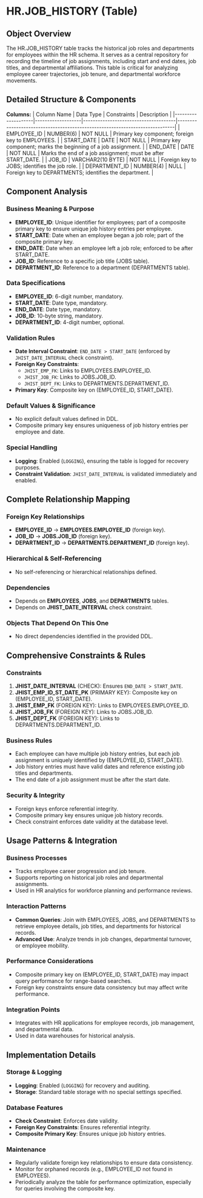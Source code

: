 # HR.JOB_HISTORY (Table)

## Object Overview
The HR.JOB_HISTORY table tracks the historical job roles and departments for employees within the HR schema. It serves as a central repository for recording the timeline of job assignments, including start and end dates, job titles, and departmental affiliations. This table is critical for analyzing employee career trajectories, job tenure, and departmental workforce movements.

## Detailed Structure & Components
**Columns:**
| Column Name        | Data Type         | Constraints                          | Description                                                                 |
|--------------------|-------------------|--------------------------------------|-----------------------------------------------------------------------------|
| EMPLOYEE_ID        | NUMBER(6)         | NOT NULL                             | Primary key component; foreign key to EMPLOYEES.                           |
| START_DATE         | DATE              | NOT NULL                             | Primary key component; marks the beginning of a job assignment.            |
| END_DATE           | DATE              | NOT NULL                             | Marks the end of a job assignment; must be after START_DATE.               |
| JOB_ID             | VARCHAR2(10 BYTE) | NOT NULL                             | Foreign key to JOBS; identifies the job role.                              |
| DEPARTMENT_ID      | NUMBER(4)         | NULL                                 | Foreign key to DEPARTMENTS; identifies the department.                     |

## Component Analysis
### Business Meaning & Purpose
- **EMPLOYEE_ID**: Unique identifier for employees; part of a composite primary key to ensure unique job history entries per employee.
- **START_DATE**: Date when an employee began a job role; part of the composite primary key.
- **END_DATE**: Date when an employee left a job role; enforced to be after START_DATE.
- **JOB_ID**: Reference to a specific job title (JOBS table).
- **DEPARTMENT_ID**: Reference to a department (DEPARTMENTS table).

### Data Specifications
- **EMPLOYEE_ID**: 6-digit number, mandatory.
- **START_DATE**: Date type, mandatory.
- **END_DATE**: Date type, mandatory.
- **JOB_ID**: 10-byte string, mandatory.
- **DEPARTMENT_ID**: 4-digit number, optional.

### Validation Rules
- **Date Interval Constraint**: `END_DATE > START_DATE` (enforced by `JHIST_DATE_INTERVAL` check constraint).
- **Foreign Key Constraints**: 
  - `JHIST_EMP_FK`: Links to EMPLOYEES.EMPLOYEE_ID.
  - `JHIST_JOB_FK`: Links to JOBS.JOB_ID.
  - `JHIST_DEPT_FK`: Links to DEPARTMENTS.DEPARTMENT_ID.
- **Primary Key**: Composite key on (EMPLOYEE_ID, START_DATE).

### Default Values & Significance
- No explicit default values defined in DDL.
- Composite primary key ensures uniqueness of job history entries per employee and date.

### Special Handling
- **Logging**: Enabled (`LOGGING`), ensuring the table is logged for recovery purposes.
- **Constraint Validation**: `JHIST_DATE_INTERVAL` is validated immediately and enabled.

## Complete Relationship Mapping
### Foreign Key Relationships
- **EMPLOYEE_ID** → **EMPLOYEES.EMPLOYEE_ID** (foreign key).
- **JOB_ID** → **JOBS.JOB_ID** (foreign key).
- **DEPARTMENT_ID** → **DEPARTMENTS.DEPARTMENT_ID** (foreign key).

### Hierarchical & Self-Referencing
- No self-referencing or hierarchical relationships defined.

### Dependencies
- Depends on **EMPLOYEES**, **JOBS**, and **DEPARTMENTS** tables.
- Depends on **JHIST_DATE_INTERVAL** check constraint.

### Objects That Depend On This One
- No direct dependencies identified in the provided DDL.

## Comprehensive Constraints & Rules
### Constraints
1. **JHIST_DATE_INTERVAL** (CHECK): Ensures `END_DATE > START_DATE`.
2. **JHIST_EMP_ID_ST_DATE_PK** (PRIMARY KEY): Composite key on (EMPLOYEE_ID, START_DATE).
3. **JHIST_EMP_FK** (FOREIGN KEY): Links to EMPLOYEES.EMPLOYEE_ID.
4. **JHIST_JOB_FK** (FOREIGN KEY): Links to JOBS.JOB_ID.
5. **JHIST_DEPT_FK** (FOREIGN KEY): Links to DEPARTMENTS.DEPARTMENT_ID.

### Business Rules
- Each employee can have multiple job history entries, but each job assignment is uniquely identified by (EMPLOYEE_ID, START_DATE).
- Job history entries must have valid dates and reference existing job titles and departments.
- The end date of a job assignment must be after the start date.

### Security & Integrity
- Foreign keys enforce referential integrity.
- Composite primary key ensures unique job history records.
- Check constraint enforces date validity at the database level.

## Usage Patterns & Integration
### Business Processes
- Tracks employee career progression and job tenure.
- Supports reporting on historical job roles and departmental assignments.
- Used in HR analytics for workforce planning and performance reviews.

### Interaction Patterns
- **Common Queries**: Join with EMPLOYEES, JOBS, and DEPARTMENTS to retrieve employee details, job titles, and departments for historical records.
- **Advanced Use**: Analyze trends in job changes, departmental turnover, or employee mobility.

### Performance Considerations
- Composite primary key on (EMPLOYEE_ID, START_DATE) may impact query performance for range-based searches.
- Foreign key constraints ensure data consistency but may affect write performance.

### Integration Points
- Integrates with HR applications for employee records, job management, and departmental data.
- Used in data warehouses for historical analysis.

## Implementation Details
### Storage & Logging
- **Logging**: Enabled (`LOGGING`) for recovery and auditing.
- **Storage**: Standard table storage with no special settings specified.

### Database Features
- **Check Constraint**: Enforces date validity.
- **Foreign Key Constraints**: Ensures referential integrity.
- **Composite Primary Key**: Ensures unique job history entries.

### Maintenance
- Regularly validate foreign key relationships to ensure data consistency.
- Monitor for orphaned records (e.g., EMPLOYEE_ID not found in EMPLOYEES).
- Periodically analyze the table for performance optimization, especially for queries involving the composite key.